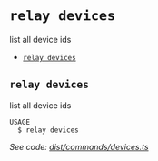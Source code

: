 `relay devices`
===============

list all device ids

* [`relay devices`](#relay-devices)

## `relay devices`

list all device ids

```
USAGE
  $ relay devices
```

_See code: [dist/commands/devices.ts](https://github.com/relaypro/relay-cli/blob/v0.0.4/dist/commands/devices.ts)_
